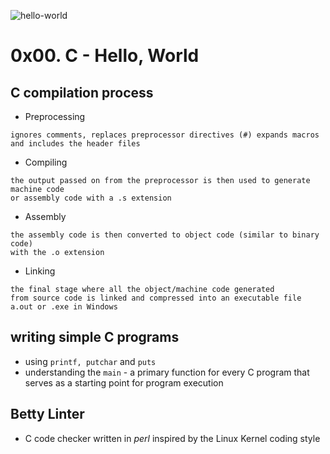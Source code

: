 ![hello-world](https://www.elegantthemes.com/blog/wp-content/uploads/2020/08/hello-world.png 'hello-world')

# 0x00. C - Hello, World

## C compilation process
- Preprocessing
```
ignores comments, replaces preprocessor directives (#) expands macros and includes the header files

```
- Compiling
```
the output passed on from the preprocessor is then used to generate machine code
or assembly code with a .s extension

```
- Assembly
```
the assembly code is then converted to object code (similar to binary code)
with the .o extension  

```
- Linking
```
the final stage where all the object/machine code generated
from source code is linked and compressed into an executable file 
a.out or .exe in Windows

```

## writing simple C programs
- using `printf, putchar` and `puts`
- understanding the `main` - a primary function for every 
C program that serves as a starting point for program execution 

## Betty Linter
- C code checker written in _perl_ inspired by the Linux Kernel coding style
